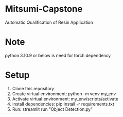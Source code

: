 # Mitsumi-Capstone

Automatic Qualification of Resin Application

# Note

python 3.10.9 or below is need for torch dependency

# Setup

1. Clone this repository
2. Create virtual environment: python -m venv my_env
3. Activate virtual environment: my_env/scripts/activate
4. Install dependencies: pip install -r requirements.txt
5. Run: streamlit run "Object Detection.py"
